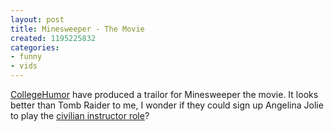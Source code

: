 ```yaml
---
layout: post
title: Minesweeper - The Movie
created: 1195225832
categories:
- funny
- vids
---
```

<a href="http://www.collegehumor.com/">CollegeHumor</a> have produced a trailor for Minesweeper the movie. It looks better than Tomb Raider to me, I wonder if they could sign up Angelina Jolie to play the <a href="http://en.wikipedia.org/wiki/Top_Gun_(film)#Plot_summary">civilian instructor role</a>?
<object type="application/x-shockwave-flash" data="http://www.youtube.com/v/LHY8NKj3RKs" width="425" height="350"><param name="movie" value="http://www.youtube.com/v/LHY8NKj3RKs" /><param name="wmode" value="transparent" /></object>
